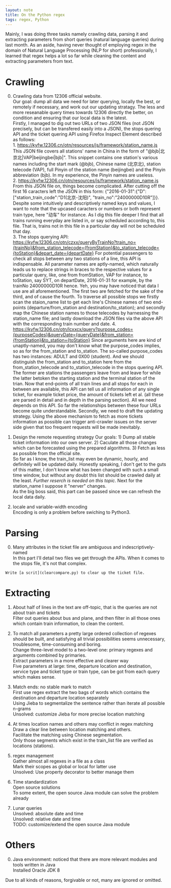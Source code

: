 ```yaml
---      
layout: note      
title: On the Python regex      
tags: regex, Python      
---      
```

      
Mainly, I was doing three tasks namely crawling data, parsing it and extracting parameters from short queries (natural language queries) during last month. As an aside, having never thought of employing regex in the domain of Natural Language Processing (NLP for short) professionally, I learned that regex helps a lot so far while cleaning the content and extracting parameters from text.    
   
# Crawling   
0.	Crawling data from 12306 official website.      
    Our goal: dump all data we need for later querying, locally the best, or remotely if necessary, and work out our updating stratagy. The less and more reseanable query times towards 12306 directly the better, on condition and ensuring that our local data is the latest.     
    Firstly, I managed to dig out two URLs of two JSON files (not JSON precisely, but can be transfered easily into a JSON), the stops quering API and the ticket quering API using Firefox Inspect Element described as follows:      
        1. https://kyfw.12306.cn/otn/resources/js/framework/station_name.js
        This JSON file covers all stations' name in China in the form of "@bjb|北京北|VAP|beijingbei|bjb|". This snippet contains one station's various names including the start mark (@bjb), Chinese name (北京北), station telecode (VAP), full Pinyin of the station name (beijingbei) and the Pinyin abbreviation (bjb). In my experience, the Pinyin names are useless.          
        2. https://kyfw.12306.cn/otn/resources/js/framework/station_name.js
        From this JSON file on, things become complicated. After cutting off the first 16 caracters left the JSON in this form: {"2016-01-31":{"D":["station_train_code":"D1(北京-沈阳)", "train_no":"24000000D10R"]}}. Despite some intuitively and descriptively named keys and values, I want to note that the upcased caracters or numbers or both represent train type, here "动车" for instance. As I dig this file deeper I find that all trains running everyday are listed in, or say scheduled according to, this file. That is, trains not in this file in a particular day will not be scheduled that day.      
        3. The stops querying API: https://kyfw.12306.cn/otn/czxx/queryByTrainNo?train_no={trainNo}&from_station_telecode={fromStation}&to_station_telecode={toStation}&depart_date={departDate}
    For potential passengers to check all stops between any two stations of a line, this API is indispensable. All parameter names are aptly-named, which naturally leads us to replace strings in braces to the respective values for a particular query, like, one from fromStation, VAP for instance, to toStation, say SYT, on departDate, 2016-01-31 for example, by the trainNo 24000000D10R hence. Yeh, you may have noticed that data I use are all aforementioned. 
    The first two are fetched for the sake of the third, and of cause the fourth. To traverse all possible stops we firstly scan the staion_name list to get each line's Chinese names of two end-points (departure/from_station and destination/to_station); and secondly map the Chinese station names to those telecodes by harnessing the station_name file; and lastly download the JSON files via the above API with the corresponding train number and date. 
        4. https://kyfw.12306.cn/otn/lcxxcx/query?purpose_codes={purposeCodes}&queryDate={queryDate}&from_station={fromStation}&to_station={toStation}
        Since arguments here are kind of unaptly-named, you may don't know what the purpose_codes implies, so as for the from_station and to_station. The so-called purpose_codes has two instances: ADULT and 0X00 (student). And we should distinguish the from_station and to_station here from the from_station_telecode and to_station_telecode in the stops quering API. The former are stations the passengers leave from and leave for while the latter betoken the starting station and the terminal station of the trian.
        Now that end-points of all train lines and all stops for each in between are available, this API can tell us all information of any single ticket, for example ticket price, the amount of tickets left et al. (all these are parsed in detail and in depth in the parsing section). All we need depends on this API. 
    So far the relationships between these four URLs become quite understandable. 
    Secondly, we need to draft the updating strategy. Using the above mechanism to fetch as more tickets information as possible can trigger anti-crawler issues on the server side given that too frequent requests will be made inevitably. 

1. Design the remote requesting strategy
    Our goals: 1) Dump all stable ticket information into our own server. 2) Caculate all those changes which can be forecasted using the prepared algorithms. 3) Fetch as less as possible from the official site.    
    So far as I know, the train_list may even be dynamic, hourly, and definitely will be updated daily. Honestly speaking, I don't get to the guts of this matter, I don't know what has been changed with such a small time window, but without any doubt this list should be crawled daily at the least. _Further reserch is needed on this topic_. Next for the station_name I suppose it "nerver" changes.     
    As the big boss said, this part can be passed since we can refresh the local data daily.

2.	locale and variable-width encoding   
    	Encoding is only a problem before swiching to Python3.
   
# Parsing   
0. Many attributes in the ticket file are ambiguous and indescriptively-named   
    In this part I'll detail two files we get through the APIs.
    When it comes to the stops file, it's not that complex.

<script src="https://gist.github.com/6c1b06377c68e5d35fdd"></script>

<script src="https://gist.github.com/8e2a1f66b79f0cb131d4"></script>

<script src="https://gist.github.com/3ff8811f66a507a559e8"></script>

<script src="https://gist.github.com/3ffdcd869b4a159b2d36"></script>

    Write [a scrit](clearcompare.py) to clear up the ticket file.
   
# Extracting   
1.	About half of lines in the text are off-topic, that is the queries are not about train and tickets   
    	Filter out queries about bus and plane, and then filter in all those ones which contain train information, to clean the content.   
   
2.	To match all parameters a pretty large ordered collection of regexes should be built, and satisfying all trivial possibilities seems unnecessary, troublesome, time-consuming and boring.   
    	Change three-level model to a two-level one: primary regexes and arguments combined by primaries.   
    	Extract parameters in a more effective and clearer way   
			Five parameters at large: time, departure location and destination, service type and ticket type or train type, can be got from each query which makes sense.    
   
3.	Match ends: no stable mark to match   
    	First use regex extract the two bags of words which contains the destination and departure location separately  
    	Using Jieba to segmentalize the sentence rather than iterate all possible n-grams   
    	Unsolved: customize Jieba for more precise location matching   
   
4.	At times location names and others may conflict in regex matching   
Draw a clear line between location matching and others.    
Facilitate the matching using Chinese segmentation.    
Only those segments which exist in the train_list file are verified as locations (stations).    
   
5.	regex management   
    	Gather almost all regexes in a file as a class   
    	Mark their scopes as global or local for latter use   
    	Unsolved: Use property decorator to better manage them   
   
6.	Time standardization   
    	Open source solutions   
    	To some extent, the open source Java module can solve the problem already   
   
7.	Lunar queries   
    	Unsolved: absolute date and time   
    	Unsolved: relative date and time   
    	TODO: customize/extend the open source Java module   
   
# Others   
0.	Java environment: noticed that there are more relevant modules and tools written in Java   
    	Installed Oracle JDK 8   
       
Due to all kinds of reasons, forgivable or not, many are ignored or omitted.    
